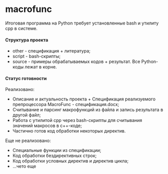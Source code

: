 # macrofunc

Итоговая программа на Python требует установленные bash и утилиту cpp в системе.

#### Структура проекта

- other - спецификация + литература;
- script - bash-скрипты;
- source - примеры обрабатываемых кодов + результат.
Все Python-коды лежат в корне.

#### Статус готовности

Реализовано:
- Описание и актуальность проекта + Спецификация реализуемого препроцессора MacroFunc - спецификация.docx;
- Считывание и парсинг макрофункций из файла и запись результата в другой файл;
- Работа с утилитой cpp через bash-скрипты для считывания значений макросов в c++-коде;
- Частично готов код обработки некоторых директив.

Еще не реализовано:
- Специальные функции из спецификации;
- Код обработки бездирективных строк;
- Код обработки условных директив и директив цикла;
- ...чето еще
